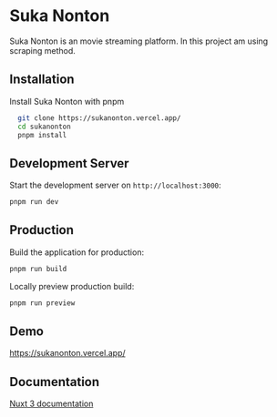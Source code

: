 # Suka Nonton

Suka Nonton is an movie streaming platform.
In this project am using scraping method.

## Installation

Install Suka Nonton with pnpm

```bash
  git clone https://sukanonton.vercel.app/
  cd sukanonton
  pnpm install
```

## Development Server

Start the development server on `http://localhost:3000`:

```bash
pnpm run dev
```

## Production

Build the application for production:

```bash
pnpm run build
```

Locally preview production build:

```bash
pnpm run preview
```

## Demo

https://sukanonton.vercel.app/

## Documentation

[Nuxt 3 documentation](https://nuxt.com/)
